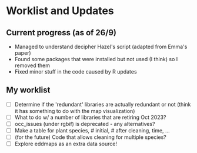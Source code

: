 # Worklist and Updates 

## Current progress (as of 26/9) 
- Managed to understand decipher Hazel's script (adapted from Emma's paper)
- Found some packages that were installed but not used (I think) so I removed them
- Fixed minor stuff in the code caused by R updates 

## My worklist 
- [ ] Determine if the 'redundant' libraries are actually redundant or not (think it has something to do with the map visualization)
- [ ] What to do w/ a number of libraries that are retiring Oct 2023?
- [ ] occ_issues (under rgbif) is deprecated - any alternatives?
- [ ] Make a table for plant species, # initial, # after cleaning, time, ...
- [ ] (for the future) Code that allows cleaning for multiple species?
- [ ] Explore eddmaps as an extra data source! 

